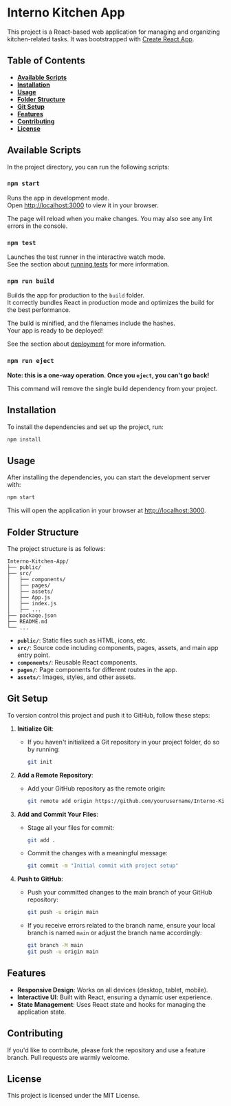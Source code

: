 # **Interno Kitchen App**

This project is a React-based web application for managing and organizing kitchen-related tasks. It was bootstrapped with [Create React App](https://github.com/facebook/create-react-app).

## **__Table of Contents__**

- **[Available Scripts](#available-scripts)**
- **[Installation](#installation)**
- **[Usage](#usage)**
- **[Folder Structure](#folder-structure)**
- **[Git Setup](#git-setup)**
- **[Features](#features)**
- **[Contributing](#contributing)**
- **[License](#license)**

## **__Available Scripts__**

In the project directory, you can run the following scripts:

### **`npm start`**

Runs the app in development mode.\
Open [http://localhost:3000](http://localhost:3000) to view it in your browser.

The page will reload when you make changes. You may also see any lint errors in the console.

### **`npm test`**

Launches the test runner in the interactive watch mode.\
See the section about [running tests](https://facebook.github.io/create-react-app/docs/running-tests) for more information.

### **`npm run build`**

Builds the app for production to the `build` folder.\
It correctly bundles React in production mode and optimizes the build for the best performance.

The build is minified, and the filenames include the hashes.\
Your app is ready to be deployed!

See the section about [deployment](https://facebook.github.io/create-react-app/docs/deployment) for more information.

### **`npm run eject`**

**Note: this is a one-way operation. Once you `eject`, you can't go back!**

This command will remove the single build dependency from your project.

## **__Installation__**

To install the dependencies and set up the project, run:

```bash
npm install
```

## **__Usage__**

After installing the dependencies, you can start the development server with:

```bash
npm start
```

This will open the application in your browser at [http://localhost:3000](http://localhost:3000).

## **__Folder Structure__**

The project structure is as follows:

```
Interno-Kitchen-App/
├── public/
├── src/
│   ├── components/
│   ├── pages/
│   ├── assets/
│   ├── App.js
│   ├── index.js
│   ├── ...
├── package.json
├── README.md
└── ...
```

- **`public/`**: Static files such as HTML, icons, etc.
- **`src/`**: Source code including components, pages, assets, and main app entry point.
- **`components/`**: Reusable React components.
- **`pages/`**: Page components for different routes in the app.
- **`assets/`**: Images, styles, and other assets.

## **__Git Setup__**

To version control this project and push it to GitHub, follow these steps:

1. **Initialize Git**:
   - If you haven't initialized a Git repository in your project folder, do so by running:
     ```bash
     git init
     ```

2. **Add a Remote Repository**:
   - Add your GitHub repository as the remote origin:
     ```bash
     git remote add origin https://github.com/yourusername/Interno-Kitchen-App.git
     ```

3. **Add and Commit Your Files**:
   - Stage all your files for commit:
     ```bash
     git add .
     ```
   - Commit the changes with a meaningful message:
     ```bash
     git commit -m "Initial commit with project setup"
     ```

4. **Push to GitHub**:
   - Push your committed changes to the main branch of your GitHub repository:
     ```bash
     git push -u origin main
     ```

   - If you receive errors related to the branch name, ensure your local branch is named `main` or adjust the branch name accordingly:
     ```bash
     git branch -M main
     git push -u origin main
     ```

## **__Features__**

- **Responsive Design**: Works on all devices (desktop, tablet, mobile).
- **Interactive UI**: Built with React, ensuring a dynamic user experience.
- **State Management**: Uses React state and hooks for managing the application state.

## **__Contributing__**

If you'd like to contribute, please fork the repository and use a feature branch. Pull requests are warmly welcome.

## **__License__**

This project is licensed under the MIT License.

 
